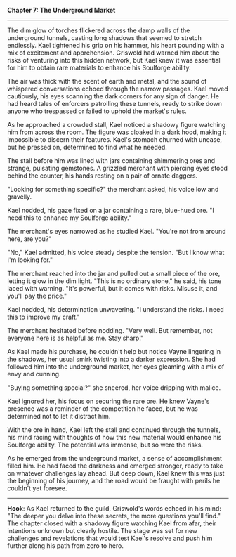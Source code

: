 **Chapter 7: The Underground Market**

---

The dim glow of torches flickered across the damp walls of the underground tunnels, casting long shadows that seemed to
stretch endlessly. Kael tightened his grip on his hammer, his heart pounding with a mix of excitement and apprehension.
Griswold had warned him about the risks of venturing into this hidden network, but Kael knew it was essential for him to
obtain rare materials to enhance his Soulforge ability.

The air was thick with the scent of earth and metal, and the sound of whispered conversations echoed through the narrow
passages. Kael moved cautiously, his eyes scanning the dark corners for any sign of danger. He had heard tales of
enforcers patrolling these tunnels, ready to strike down anyone who trespassed or failed to uphold the market's rules.

As he approached a crowded stall, Kael noticed a shadowy figure watching him from across the room. The figure was
cloaked in a dark hood, making it impossible to discern their features. Kael's stomach churned with unease, but he
pressed on, determined to find what he needed.

The stall before him was lined with jars containing shimmering ores and strange, pulsating gemstones. A grizzled
merchant with piercing eyes stood behind the counter, his hands resting on a pair of ornate daggers.

"Looking for something specific?" the merchant asked, his voice low and gravelly.

Kael nodded, his gaze fixed on a jar containing a rare, blue-hued ore. "I need this to enhance my Soulforge ability."

The merchant's eyes narrowed as he studied Kael. "You're not from around here, are you?"

"No," Kael admitted, his voice steady despite the tension. "But I know what I'm looking for."

The merchant reached into the jar and pulled out a small piece of the ore, letting it glow in the dim light. "This is no
ordinary stone," he said, his tone laced with warning. "It's powerful, but it comes with risks. Misuse it, and you'll
pay the price."

Kael nodded, his determination unwavering. "I understand the risks. I need this to improve my craft."

The merchant hesitated before nodding. "Very well. But remember, not everyone here is as helpful as me. Stay sharp."

As Kael made his purchase, he couldn't help but notice Vayne lingering in the shadows, her usual smirk twisting into a
darker expression. She had followed him into the underground market, her eyes gleaming with a mix of envy and cunning.

"Buying something special?" she sneered, her voice dripping with malice.

Kael ignored her, his focus on securing the rare ore. He knew Vayne's presence was a reminder of the competition he
faced, but he was determined not to let it distract him.

With the ore in hand, Kael left the stall and continued through the tunnels, his mind racing with thoughts of how this
new material would enhance his Soulforge ability. The potential was immense, but so were the risks.

As he emerged from the underground market, a sense of accomplishment filled him. He had faced the darkness and emerged
stronger, ready to take on whatever challenges lay ahead. But deep down, Kael knew this was just the beginning of his
journey, and the road would be fraught with perils he couldn't yet foresee.

---

**Hook**: As Kael returned to the guild, Griswold's words echoed in his mind: "The deeper you delve into these secrets,
the more questions you'll find." The chapter closed with a shadowy figure watching Kael from afar, their intentions
unknown but clearly hostile. The stage was set for new challenges and revelations that would test Kael's resolve and
push him further along his path from zero to hero.